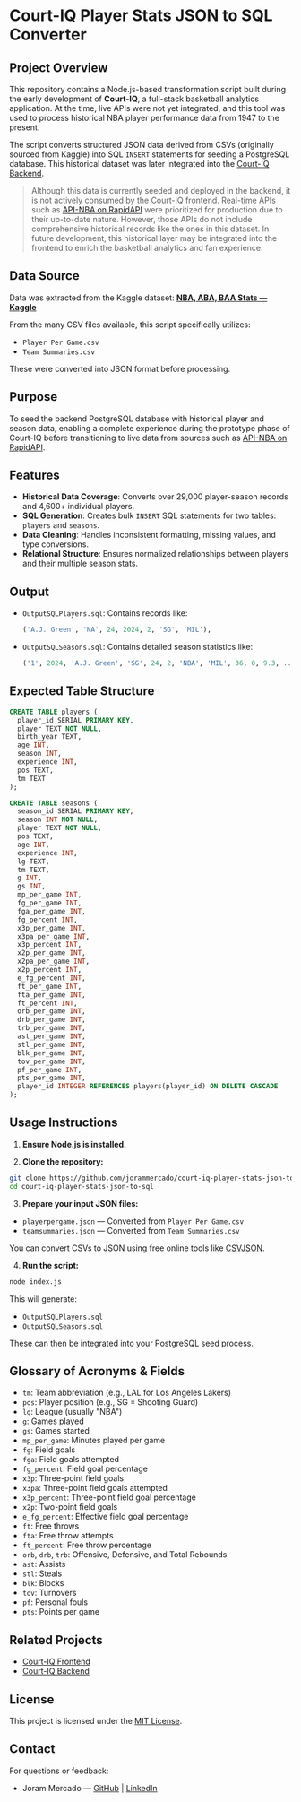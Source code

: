 # Court-IQ Player Stats JSON to SQL Converter

## Project Overview

This repository contains a Node.js-based transformation script built during the early development of **Court-IQ**, a full-stack basketball analytics application. At the time, live APIs were not yet integrated, and this tool was used to process historical NBA player performance data from 1947 to the present.

The script converts structured JSON data derived from CSVs (originally sourced from Kaggle) into SQL `INSERT` statements for seeding a PostgreSQL database. This historical dataset was later integrated into the [Court-IQ Backend](https://github.com/jorammercado/court-iq-server).

> Although this data is currently seeded and deployed in the backend, it is not actively consumed by the Court-IQ frontend. Real-time APIs such as [API-NBA on RapidAPI](https://rapidapi.com/api-sports/api/api-nba) were prioritized for production due to their up-to-date nature. However, those APIs do not include comprehensive historical records like the ones in this dataset. In future development, this historical layer may be integrated into the frontend to enrich the basketball analytics and fan experience.

## Data Source

Data was extracted from the Kaggle dataset:
**[NBA, ABA, BAA Stats — Kaggle](https://www.kaggle.com/datasets/sumitrodatta/nba-aba-baa-stats)**

From the many CSV files available, this script specifically utilizes:
- `Player Per Game.csv`
- `Team Summaries.csv`

These were converted into JSON format before processing.

## Purpose

To seed the backend PostgreSQL database with historical player and season data, enabling a complete experience during the prototype phase of Court-IQ before transitioning to live data from sources such as [API-NBA on RapidAPI](https://rapidapi.com/api-sports/api/api-nba).

## Features

- **Historical Data Coverage**: Converts over 29,000 player-season records and 4,600+ individual players.
- **SQL Generation**: Creates bulk `INSERT` SQL statements for two tables: `players` and `seasons`.
- **Data Cleaning**: Handles inconsistent formatting, missing values, and type conversions.
- **Relational Structure**: Ensures normalized relationships between players and their multiple season stats.

## Output

- `OutputSQLPlayers.sql`: Contains records like:
  ```sql
  ('A.J. Green', 'NA', 24, 2024, 2, 'SG', 'MIL'),
  ```
- `OutputSQLSeasons.sql`: Contains detailed season statistics like:
  ```sql
  ('1', 2024, 'A.J. Green', 'SG', 24, 2, 'NBA', 'MIL', 36, 0, 9.3, ..., 4.3),
  ```

## Expected Table Structure

```sql
CREATE TABLE players (
  player_id SERIAL PRIMARY KEY,
  player TEXT NOT NULL,
  birth_year TEXT,
  age INT,
  season INT,
  experience INT,
  pos TEXT,
  tm TEXT
);

CREATE TABLE seasons (
  season_id SERIAL PRIMARY KEY,
  season INT NOT NULL,
  player TEXT NOT NULL,
  pos TEXT,
  age INT,
  experience INT,
  lg TEXT,
  tm TEXT,
  g INT,
  gs INT,
  mp_per_game INT,
  fg_per_game INT,
  fga_per_game INT,
  fg_percent INT,
  x3p_per_game INT,
  x3pa_per_game INT,
  x3p_percent INT,
  x2p_per_game INT,
  x2pa_per_game INT,
  x2p_percent INT,
  e_fg_percent INT,
  ft_per_game INT,
  fta_per_game INT,
  ft_percent INT,
  orb_per_game INT,
  drb_per_game INT,
  trb_per_game INT,
  ast_per_game INT,
  stl_per_game INT,
  blk_per_game INT,
  tov_per_game INT,
  pf_per_game INT,
  pts_per_game INT,
  player_id INTEGER REFERENCES players(player_id) ON DELETE CASCADE
);
```

## Usage Instructions

1. **Ensure Node.js is installed.**

2. **Clone the repository:**
```bash
git clone https://github.com/jorammercado/court-iq-player-stats-json-to-sql.git
cd court-iq-player-stats-json-to-sql
```

3. **Prepare your input JSON files:**
- `playerpergame.json` — Converted from `Player Per Game.csv`
- `teamsummaries.json` — Converted from `Team Summaries.csv`

You can convert CSVs to JSON using free online tools like [CSVJSON](https://csvjson.com/csv2json).

4. **Run the script:**
```bash
node index.js
```

This will generate:
- `OutputSQLPlayers.sql`
- `OutputSQLSeasons.sql`

These can then be integrated into your PostgreSQL seed process.

## Glossary of Acronyms & Fields

- `tm`: Team abbreviation (e.g., LAL for Los Angeles Lakers)
- `pos`: Player position (e.g., SG = Shooting Guard)
- `lg`: League (usually "NBA")
- `g`: Games played
- `gs`: Games started
- `mp_per_game`: Minutes played per game
- `fg`: Field goals
- `fga`: Field goals attempted
- `fg_percent`: Field goal percentage
- `x3p`: Three-point field goals
- `x3pa`: Three-point field goals attempted
- `x3p_percent`: Three-point field goal percentage
- `x2p`: Two-point field goals
- `e_fg_percent`: Effective field goal percentage
- `ft`: Free throws
- `fta`: Free throw attempts
- `ft_percent`: Free throw percentage
- `orb`, `drb`, `trb`: Offensive, Defensive, and Total Rebounds
- `ast`: Assists
- `stl`: Steals
- `blk`: Blocks
- `tov`: Turnovers
- `pf`: Personal fouls
- `pts`: Points per game

## Related Projects

- [Court-IQ Frontend](https://github.com/jorammercado/court-iq)
- [Court-IQ Backend](https://github.com/jorammercado/court-iq-server)

## License

This project is licensed under the [MIT License](https://opensource.org/license/mit).

## Contact

For questions or feedback:
- Joram Mercado — [GitHub](https://github.com/jorammercado) | [LinkedIn](https://www.linkedin.com/in/jorammercado)

